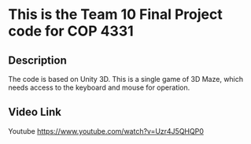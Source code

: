 # This is the Team 10 Final Project code for COP 4331
## Description
The code is based on Unity 3D. This is a single game of 3D Maze, which needs access to the keyboard and mouse for operation.
## Video Link
Youtube https://www.youtube.com/watch?v=Uzr4J5QHQP0
